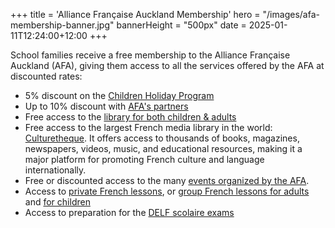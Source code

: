 +++
title = 'Alliance Française Auckland Membership'
hero = "/images/afa-membership-banner.jpg"
bannerHeight = "500px"
date = 2025-01-11T12:24:00+12:00
+++

School families receive a free membership to the Alliance Française Auckland (AFA), giving them access to all the services offered by the AFA at discounted rates:

- 5% discount on the [Children Holiday Program](https://www.alliance-francaise.co.nz/learn-french/kids-and-teenagers/children-holiday-program/)
- Up to 10% discount with [AFA's partners](https://www.alliance-francaise.co.nz/about-us/our-sponsors-and-partners/)
- Free access to the [library for both children & adults](https://www.alliance-francaise.co.nz/resources-and-services/library/)
- Free access to the largest French media library in the world: [Culturetheque](https://www.alliance-francaise.co.nz/resources-and-services/culturetheque/). It offers access to thousands of books, magazines, newspapers, videos, music, and educational resources, making it a major platform for promoting French culture and language internationally.
- Free or discounted access to the many [events organized by the AFA](https://www.alliance-francaise.co.nz/events/all-events/).
- Access to [private French lessons](https://www.alliance-francaise.co.nz/learn-french/private-tuition/), or [group French lessons for adults](https://www.alliance-francaise.co.nz/learn-french/adults/) and [for children](https://www.alliance-francaise.co.nz/learn-french/kids-and-teenagers/)
- Access to preparation for the [DELF scolaire exams](https://www.alliance-francaise.co.nz/diplomas/adults/delf-dalf-tout-public/)
